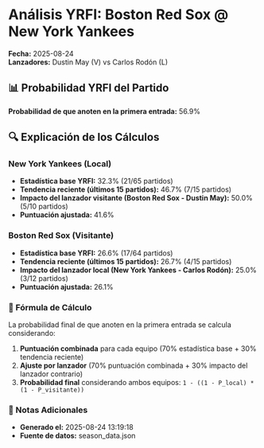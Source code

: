 # Análisis YRFI: Boston Red Sox @ New York Yankees

**Fecha:** 2025-08-24  
**Lanzadores:** Dustin May (V) vs Carlos Rodón (L)

## 📊 Probabilidad YRFI del Partido

**Probabilidad de que anoten en la primera entrada:** 56.9%

## 🔍 Explicación de los Cálculos

### New York Yankees (Local)
- **Estadística base YRFI:** 32.3% (21/65 partidos)
- **Tendencia reciente (últimos 15 partidos):** 46.7% (7/15 partidos)
- **Impacto del lanzador visitante (Boston Red Sox - Dustin May):** 50.0% (5/10 partidos)
- **Puntuación ajustada:** 41.6%

### Boston Red Sox (Visitante)
- **Estadística base YRFI:** 26.6% (17/64 partidos)
- **Tendencia reciente (últimos 15 partidos):** 26.7% (4/15 partidos)
- **Impacto del lanzador local (New York Yankees - Carlos Rodón):** 25.0% (3/12 partidos)
- **Puntuación ajustada:** 26.1%

### 📝 Fórmula de Cálculo

La probabilidad final de que anoten en la primera entrada se calcula considerando:
1. **Puntuación combinada** para cada equipo (70% estadística base + 30% tendencia reciente)
2. **Ajuste por lanzador** (70% puntuación combinada + 30% impacto del lanzador contrario)
3. **Probabilidad final** considerando ambos equipos: `1 - ((1 - P_local) * (1 - P_visitante))`

### 📌 Notas Adicionales

- **Generado el:** 2025-08-24 13:19:18
- **Fuente de datos:** season_data.json
